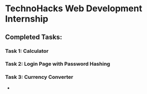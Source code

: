 # TechnoHacks Web Development Internship

## Completed Tasks:

### Task 1: Calculator

### Task 2: Login Page with Password Hashing

### Task 3: Currency Converter
-


